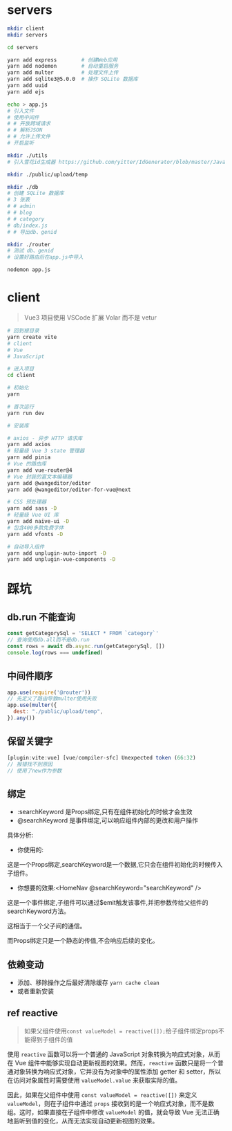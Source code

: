 # servers
```bash
mkdir client
mkdir servers

cd servers

yarn add express        # 创建Web应用
yarn add nodemon        # 自动重启服务
yarn add multer         # 处理文件上传
yarn add sqlite3@5.0.0  # 操作 SQLite 数据库
yarn add uuid
yarn add ejs

echo > app.js
# 引入文件
# 使用中间件
# # 开放跨域请求
# # 解析JSON
# # 允许上传文件
# 开启监听

mkdir ./utils
# 引入雪花id生成器 https://github.com/yitter/IdGenerator/blob/master/JavaScript/README.md

mkdir ./public/upload/temp

mkdir ./db
# 创建 SQLite 数据库
# 3 张表
# # admin
# # blog
# # category
# db/index.js
# # 导出db、genid

mkdir ./router
# 测试 db、genid
# 设置好路由后在app.js中导入

```

```bash
nodemon app.js
```

# client

> Vue3 项目使用 VSCode 扩展 Volar 而不是 vetur

```bash
# 回到根目录
yarn create vite
# client
# Vue
# JavaScript

# 进入项目
cd client

# 初始化
yarn

# 首次运行
yarn run dev

# 安装库

# axios - 异步 HTTP 请求库 
yarn add axios
# 轻量级 Vue 3 state 管理器
yarn add pinia
# Vue 的路由库
yarn add vue-router@4
# Vue 封装的富文本编辑器 
yarn add @wangeditor/editor
yarn add @wangeditor/editor-for-vue@next

# CSS 预处理器 
yarn add sass -D
# 轻量级 Vue UI 库
yarn add naive-ui -D
# 包含400多款免费字体
yarn add vfonts -D

# 自动导入组件
yarn add unplugin-auto-import -D
yarn add unplugin-vue-components -D

```


# 踩坑

## db.run 不能查询
```js
const getCategorySql = 'SELECT * FROM `category`'
// 查询使用db.all而不是db.run
const rows = await db.async.run(getCategorySql, [])
console.log(rows === undefined)
```

## 中间件顺序

```js
app.use(require('@router'))
// 先定义了路由导致multer使用失败
app.use(multer({
  dest: "./public/upload/temp",
}).any())
```


## 保留关键字

```js
[plugin:vite:vue] [vue/compiler-sfc] Unexpected token (66:32)
// 报错找不到原因
// 使用了new作为参数
```


## 绑定


- :searchKeyword 是Props绑定,只有在组件初始化的时候才会生效
- @searchKeyword 是事件绑定,可以响应组件内部的更改和用户操作

具体分析:

- 你使用的:<HomeNav :searchKeyword="searchKeyword" />

这是一个Props绑定,searchKeyword是一个数据,它只会在组件初始化的时候传入子组件。

- 你想要的效果:<HomeNav @searchKeyword="searchKeyword" />

这是一个事件绑定,子组件可以通过$emit触发该事件,并把参数传给父组件的searchKeyword方法。

这相当于一个父子间的通信。

而Props绑定只是一个静态的传值,不会响应后续的变化。


## 依赖变动

- 添加、移除操作之后最好清除缓存 `yarn cache clean`
- 或者重新安装

## ref reactive

> 如果父组件使用`const valueModel = reactive([]);`给子组件绑定props不能得到子组件的值

使用 `reactive` 函数可以将一个普通的 JavaScript 对象转换为响应式对象，从而在 Vue 组件中能够实现自动更新视图的效果。然而，`reactive` 函数只是将一个普通对象转换为响应式对象，它并没有为对象中的属性添加 getter 和 setter，所以在访问对象属性时需要使用 `valueModel.value` 来获取实际的值。

因此，如果在父组件中使用 `const valueModel = reactive([])` 来定义 `valueModel`，则在子组件中通过 `props` 接收到的是一个响应式对象，而不是数组。这时，如果直接在子组件中修改 `valueModel` 的值，就会导致 Vue 无法正确地监听到值的变化，从而无法实现自动更新视图的效果。



